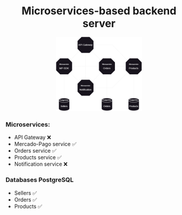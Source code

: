 <h1 align="center">Microservices-based backend server</h1>



<div align="center">
    <img src="./readme/Diagrama2drawio.png" height="200em">
</div>


<h3>Microservices:</h3>

- API Gateway ❌
- Mercado-Pago service ✅
- Orders service ✅
- Products service ✅
- Notification service ❌

<h3>Databases PostgreSQL</h3>

- Sellers ✅
- Orders ✅
- Products ✅